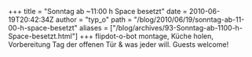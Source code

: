 +++
title = "Sonntag ab ~11:00 h Space besetzt"
date = 2010-06-19T20:42:34Z
author = "typ_o"
path = "/blog/2010/06/19/sonntag-ab-11-00-h-space-besetzt"
aliases = ["/blog/archives/93-Sonntag-ab-1100-h-Space-besetzt.html"]
+++
flipdot-o-bot montage, Küche holen, Vorbereitung Tag der offenen Tür &
was jeder will. Guests welcome!
